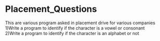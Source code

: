 # Placement_Questions
This are various program asked in placement drive for various  companies 
1)Write a program to identify if the character is a vowel or consonant
2)Write a program to identify if the character is an alphabet or not
